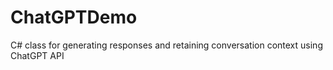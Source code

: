# ChatGPTDemo
C# class for generating responses and retaining conversation context using ChatGPT API
